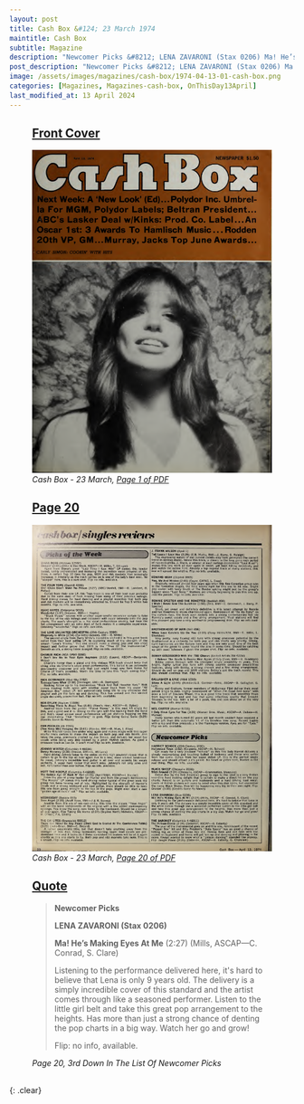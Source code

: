 ```yaml
---
layout: post
title: Cash Box &#124; 23 March 1974
maintitle: Cash Box
subtitle: Magazine
description: "Newcomer Picks &#8212; LENA ZAVARONI (Stax 0206) Ma! He’s Making Eyes At Me  (2:27) (Mills, ASCAP&#8212;C. Conrad, S. Clare)"
post_description: "Newcomer Picks &#8212; LENA ZAVARONI (Stax 0206) Ma! He’s Making Eyes At Me  (2:27) (Mills, ASCAP&#8212;C. Conrad, S. Clare)"
image: /assets/images/magazines/cash-box/1974-04-13-01-cash-box.png
categories: [Magazines, Magazines-cash-box, OnThisDay13April]
last_modified_at: 13 April 2024
---
```


<figure class="fig1">
<h2 id="infobox1"><a href="#infobox1">Front Cover</a></h2>
<a href="/assets/images/magazines/cash-box/1974-04-13-01-cash-box.png"><img src="/assets/images/magazines/cash-box/1974-04-13-01-cash-box.png" class="full-width zoom-in" /></a>
<cite>Cash Box - 23 March, <a class="external-link" href="https://www.worldradiohistory.com/Archive-All-Music/Cash-Box/70s/1974/CB-1974-04-13.pdf">Page 1 of PDF</a></cite>
</figure>

<figure class="fig2">
<h2 id="infobox2"><a href="#infobox2">Page 20</a></h2>
<a href="/assets/images/magazines/cash-box/1974-04-13-20-cash-box.png"><img src="/assets/images/magazines/cash-box/1974-04-13-20-cash-box.png" class="full-width zoom-in" /></a>
<cite>Cash Box - 23 March, <a class="external-link" href="https://www.worldradiohistory.com/Archive-All-Music/Cash-Box/70s/1974/CB-1974-04-13.pdf#page=20">Page 20 of PDF</a></cite>
</figure>

<figure class="fig3">
<h2 id="page-3"><a href="#page-3">Quote</a></h2>
<blockquote>
<p><strong>Newcomer Picks</strong></p>
<p><strong>LENA ZAVARONI (Stax 0206)</strong></p>
<p><strong>Ma! He’s Making Eyes At Me</strong> (2:27) (Mills, ASCAP&#8212;C. Conrad, S. Clare)</p>
<p>Listening to the performance delivered here, it's hard to believe that Lena is only 9 years old. The delivery is a simply incredible cover of this standard and the artist comes through like a seasoned performer. Listen to the little girl belt and take this great pop arrangement to the heights. Has more than just a strong chance of denting the pop charts in a big way. Watch her go and grow!</p>
<p>Flip: no info, available.</p>
</blockquote>
<cite>Page 20, 3rd Down In The List Of Newcomer Picks</cite>
</figure>

<br />{: .clear}

